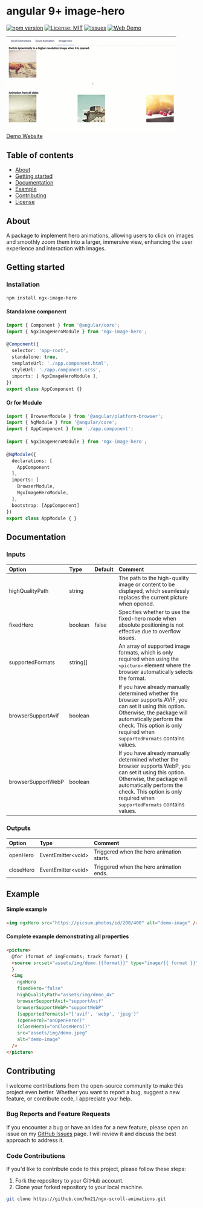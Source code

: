 <h1>angular 9+ image-hero</h1>

<div>

[![npm version](https://badge.fury.io/js/ngx-image-hero.svg)](https://badge.fury.io/js/ngx-image-hero)
[![License: MIT](https://img.shields.io/badge/License-MIT-yellow.svg)](https://opensource.org/licenses/MIT)
[![Issues](https://img.shields.io/github/issues/hm21/ngx-image-hero)](https://github.com/hm21/ngx-image-hero/issues)
[![Web Demo](https://img.shields.io/badge/web-demo---?&color=0f7dff)](https://ngx-hm21.web.app/image-hero)
</div>

<a href="https://ngx-hm21.web.app/image-hero">
    <img src="https://github.com/hm21/ngx-image-hero/blob/master/assets/showcase.gif?raw=true" width=450 />
      <br/>
      Demo Website
</a>


## Table of contents

- [About](#about)
- [Getting started](#getting-started)
- [Documentation](#documentation)
- [Example](#example)
- [Contributing](#contributing)
- [License](LICENSE)


<h2>About</h2>

A package to implement hero animations, allowing users to click on images and smoothly zoom them into a larger, immersive view, enhancing the user experience and interaction with images.

<h2>Getting started</h2>

### Installation

```sh
npm install ngx-image-hero
```

#### Standalone component
```typescript
import { Component } from '@angular/core';
import { NgxImageHeroModule } from 'ngx-image-hero';

@Component({
  selector: 'app-root',
  standalone: true,
  templateUrl: './app.component.html',
  styleUrl: './app.component.scss',
  imports: [ NgxImageHeroModule ],
})
export class AppComponent {}
```

#### Or for Module
```typescript
import { BrowserModule } from '@angular/platform-browser';
import { NgModule } from '@angular/core';
import { AppComponent } from './app.component';

import { NgxImageHeroModule } from 'ngx-image-hero';

@NgModule({
  declarations: [
    AppComponent
  ],
  imports: [
    BrowserModule,
    NgxImageHeroModule,
  ],
  bootstrap: [AppComponent]
})
export class AppModule { }
```


<h2>Documentation</h2>

### Inputs

| Option                   | Type      | Default | Comment                                                                                              |
| :----------------------- | :-------- | :------ | :--------------------------------------------------------------------------------------------------- |
| highQualityPath          | string    |         | The path to the high-quality image or content to be displayed, which seamlessly replaces the current picture when opened. |
| fixedHero                | boolean   | false   | Specifies whether to use the fixed-hero mode when absolute positioning is not effective due to overflow issues. |
| supportedFormats         | string[]  |         | An array of supported image formats, which is only required when using the `<picture>` element where the browser automatically selects the format. |
| browserSupportAvif       | boolean   |         | If you have already manually determined whether the browser supports AVIF, you can set it using this option. Otherwise, the package will automatically perform the check. This option is only required when `supportedFormats` contains values. |
| browserSupportWebP       | boolean   |         | If you have already manually determined whether the browser supports WebP, you can set it using this option. Otherwise, the package will automatically perform the check. This option is only required when `supportedFormats` contains values. |



### Outputs

| Option      | Type                  | Comment                                       |
|:------------|:----------------------|:----------------------------------------------|
| openHero    | EventEmitter\<void\>  | Triggered when the hero animation starts. |
| closeHero   | EventEmitter\<void\>  | Triggered when the hero animation ends.   |

<h2>Example</h2>

#### Simple example
```html
<img ngxHero src="https://picsum.photos/id/200/400" alt="demo-image" />
```

#### Complete example demonstrating all properties
```html
<picture>
  @for (format of imgFormats; track format) {
  <source srcset="assets/img/demo.{{format}}" type="image/{{ format }}" />
  }
  <img
    ngxHero
    fixedHero="false"
    highQualityPath="assets/img/demo_4x"
    browserSupportAvif="supportAvif"
    browserSupportWebP="supportWebP"
    [supportedFormats]="['avif', 'webp', 'jpeg']"
    (openHero)="onOpenHero()"
    (closeHero)="onCloseHero()"
    src="assets/img/demo.jpeg"
    alt="demo-image"
  />
</picture>
```

## Contributing

I welcome contributions from the open-source community to make this project even better. Whether you want to report a bug, suggest a new feature, or contribute code, I appreciate your help.

### Bug Reports and Feature Requests

If you encounter a bug or have an idea for a new feature, please open an issue on my [GitHub Issues](https://github.com/hm21/ngx-image-hero/issues) page. I will review it and discuss the best approach to address it.

### Code Contributions

If you'd like to contribute code to this project, please follow these steps:

1. Fork the repository to your GitHub account.
2. Clone your forked repository to your local machine.

```bash
git clone https://github.com/hm21/ngx-scroll-animations.git
```
